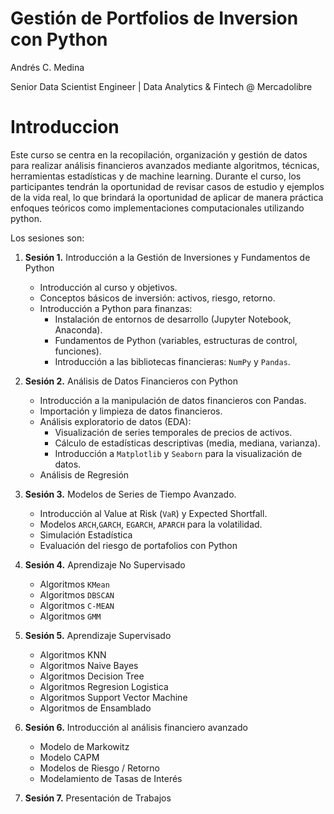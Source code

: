 # Gestión de Portfolios de Inversion con Python

Andrés C. Medina 

Senior Data Scientist Engineer | Data Analytics & Fintech @ Mercadolibre

# Introduccion 

Este curso se centra en la recopilación, organización y gestión de datos para realizar análisis financieros avanzados mediante algoritmos, técnicas, herramientas estadísticas y de machine learning. Durante el curso, los participantes tendrán la oportunidad de revisar casos de estudio y ejemplos de la vida real, lo que brindará la oportunidad de aplicar de manera práctica enfoques teóricos como implementaciones computacionales utilizando python.

Los sesiones son:

1. **Sesión 1.** Introducción a la Gestión de Inversiones y Fundamentos de Python
    * Introducción al curso y objetivos.
    * Conceptos básicos de inversión: activos, riesgo, retorno.
    * Introducción a Python para finanzas:
        * Instalación de entornos de desarrollo (Jupyter Notebook, Anaconda).
        * Fundamentos de Python (variables, estructuras de control, funciones).
        * Introducción a las bibliotecas financieras: `NumPy` y `Pandas`.

2. **Sesión 2.** Análisis de Datos Financieros con Python 
    * Introducción a la manipulación de datos financieros con Pandas.
    * Importación y limpieza de datos financieros.
    * Análisis exploratorio de datos (EDA):
        * Visualización de series temporales de precios de activos.
        * Cálculo de estadísticas descriptivas (media, mediana, varianza).
        * Introducción a `Matplotlib` y `Seaborn` para la visualización de datos.
    * Análisis de Regresión 

3. **Sesión 3.** Modelos de Series de Tiempo Avanzado.
    * Introducción al Value at Risk (`VaR`) y Expected Shortfall.
    * Modelos `ARCH`,`GARCH`, `EGARCH`, `APARCH` para la volatilidad.
    * Simulación Estadística
    * Evaluación del riesgo de portafolios con Python

4. **Sesión 4.** Aprendizaje No Supervisado
    * Algoritmos `KMean`
    * Algoritmos `DBSCAN`
    * Algoritmos `C-MEAN`
    * Algoritmos `GMM`
    
5. **Sesión 5.** Aprendizaje Supervisado
   * Algoritmos KNN
   * Algoritmos Naive Bayes
   * Algoritmos Decision Tree
   * Algoritmos Regresion Logistica
   * Algoritmos Support Vector Machine
   * Algoritmos de Ensamblado

6. **Sesión 6.** Introducción al análisis financiero avanzado
    * Modelo de Markowitz
    * Modelo CAPM
    * Modelos de Riesgo / Retorno
    * Modelamiento de Tasas de Interés 

7. **Sesión 7.** Presentación de Trabajos